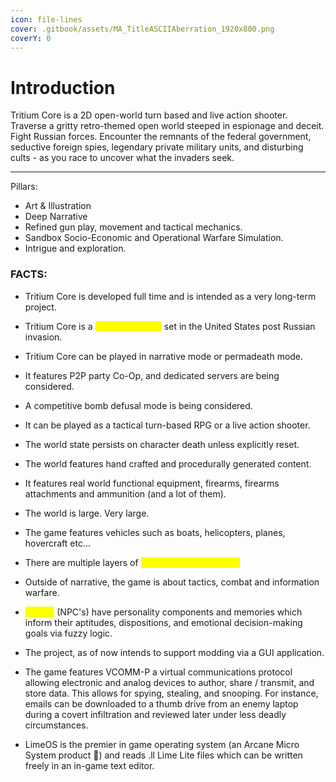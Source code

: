 ```yaml
---
icon: file-lines
cover: .gitbook/assets/MA_TitleASCIIAberration_1920x800.png
coverY: 0
---
```


# Introduction

Tritium Core is a 2D open-world turn based and live action shooter.  Traverse a gritty retro-themed open world steeped in espionage and deceit. Fight Russian forces. Encounter the remnants of the federal government, seductive foreign spies, legendary private military units, and disturbing cults - as you race to uncover what the invaders seek.

***

Pillars:

* Art & Illustration
* Deep Narrative
* Refined gun play, movement and tactical mechanics.
* Sandbox Socio-Economic and Operational Warfare Simulation.
* Intrigue and exploration.



### FACTS:

* Tritium Core is developed full time and is intended as a very long-term project.
* Tritium Core is a <mark style="color:yellow;">literary universe</mark> set in the United States post Russian invasion.
* Tritium Core can be played in narrative mode or permadeath mode.
* It features P2P party Co-Op, and dedicated servers are being considered.
* &#x20;A competitive bomb defusal mode is being considered.



* It can be played as a tactical turn-based RPG or a live action shooter.
* The world state persists on character death unless explicitly reset.
* The world features hand crafted and procedurally generated content.
* It features real world functional equipment, firearms, firearms attachments and ammunition (and a lot of them).
* The world is large. Very large.
* The game features vehicles such as boats, helicopters, planes, hovercraft etc...
* There are multiple layers of <mark style="color:yellow;">systems and simulation.</mark>
* Outside of narrative, the game is about tactics, combat and information warfare.
* <mark style="color:yellow;">Agents</mark> (NPC's) have personality components and memories which inform their aptitudes, dispositions, and emotional decision-making goals via fuzzy logic.
* The project, as of now intends to support modding via a GUI application.
* The game features VCOMM-P a virtual communications protocol allowing electronic and analog devices to author, share / transmit, and store data. This allows for spying, stealing, and snooping. For instance, emails can be downloaded to a thumb drive from an enemy laptop during a covert infiltration and reviewed later under less deadly circumstances.
* LimeOS is the premier in game operating system (an Arcane Micro System product :tada:) and reads .ll Lime Lite files which can be written freely in an in-game text editor.

&#x20;  &#x20;
